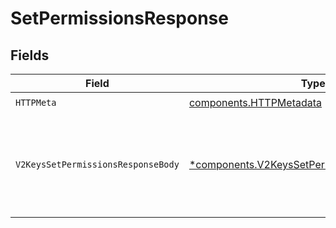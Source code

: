 # SetPermissionsResponse


## Fields

| Field                                                                                                       | Type                                                                                                        | Required                                                                                                    | Description                                                                                                 |
| ----------------------------------------------------------------------------------------------------------- | ----------------------------------------------------------------------------------------------------------- | ----------------------------------------------------------------------------------------------------------- | ----------------------------------------------------------------------------------------------------------- |
| `HTTPMeta`                                                                                                  | [components.HTTPMetadata](../../models/components/httpmetadata.md)                                          | :heavy_check_mark:                                                                                          | N/A                                                                                                         |
| `V2KeysSetPermissionsResponseBody`                                                                          | [*components.V2KeysSetPermissionsResponseBody](../../models/components/v2keyssetpermissionsresponsebody.md) | :heavy_minus_sign:                                                                                          | Permissions set successfully. Returns all permissions currently assigned to the key.                        |